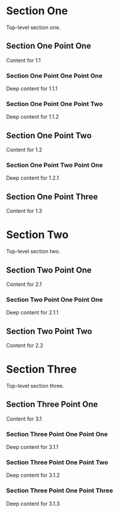 # Section One

Top-level section one.

## Section One Point One

Content for 1.1

### Section One Point One Point One

Deep content for 1.1.1

### Section One Point One Point Two

Deep content for 1.1.2

## Section One Point Two

Content for 1.2

### Section One Point Two Point One

Deep content for 1.2.1

## Section One Point Three

Content for 1.3

# Section Two

Top-level section two.

## Section Two Point One

Content for 2.1

### Section Two Point One Point One

Deep content for 2.1.1

## Section Two Point Two

Content for 2.2

# Section Three

Top-level section three.

## Section Three Point One

Content for 3.1

### Section Three Point One Point One

Deep content for 3.1.1

### Section Three Point One Point Two

Deep content for 3.1.2

### Section Three Point One Point Three

Deep content for 3.1.3
